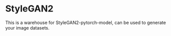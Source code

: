 # StyleGAN2
This is a warehouse for StyleGAN2-pytorch-model, can be used to generate your image datasets.
